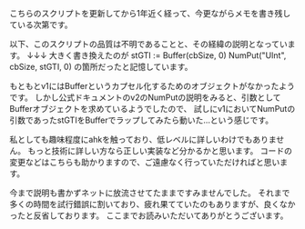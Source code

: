 こちらのスクリプトを更新してから1年近く経って、今更ながらメモを書き残している次第です。

以下、このスクリプトの品質は不明であることと、その経緯の説明となっています。
↓↓↓
大きく書き換えたのが
    stGTI := Buffer(cbSize, 0)
    NumPut("UInt", cbSize, stGTI, 0)
の箇所だったと記憶しています。

もともとv1にはBufferというカプセル化するためのオブジェクトがなかったようです。
しかし公式ドキュメントのv2のNumPutの説明をみると、引数としてBufferオブジェクトを求めているようでしたので、
試しにv1においてNumPutの引数であったstGTIをBufferでラップしてみたら動いた…という感じです。

私としても趣味程度にahkを触っており、低レベルに詳しいわけでもありません。
もっと技術に詳しい方なら正しい実装など分かるかと思います。
コードの変更などはこちらも助かりますので、ご遠慮なく行っていただければと思います。

今まで説明も書かずネットに放流させてたままですみませんでした。
それまで多くの時間を試行錯誤に割いており、疲れ果てていたのもありますが、良くなかったと反省しております。
ここまでお読みいただいてありがとうございます。
